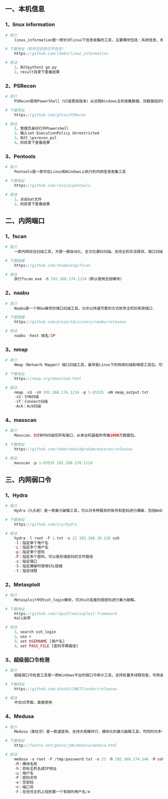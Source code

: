## 一、本机信息

### 1、linux information

```php
# 简介
	linux_information是一款针对linux下信息收集的工具，主要模块包括：系统信息、用户信息、服务信息、安全扫描、主机存活信息。
```

```php
# 下载地址（软件包目前已不存在）
	https://github.com/l3m0n/linux_information
```

```php
# 用法
	1、执行python2 go.py
	2、result目录下查看结果
```

### 2、PSRecon

```php
# 简介
	PSRecon使用PowerShell（V2或更高版本）从远程Windows主机收集数据，将数据组织到文件夹中，对所有提取的数据进行哈希处理，对PowerShell和各种系统属性进行哈希处理，并将数据发送给安全团队。数据可以推送到共享、通过电子邮件发送或在本地保留。
```

```php
# 下载地址
	https://github.com/gfoss/PSRecon
```

```php
# 用法
	1、管理员身份打开Powershell
	2、输入set-ExecutionPolicy Unrestricted
	3、执行.\psrecon.psl
	4、同目录下查看结果
```

### 3、Pentools

```php
# 简介
	Pentools是一款可在Linux和Windows上执行的内网信息收集工具
```

```php
# 下载地址
	https://github.com/rossja/pentools
```

```php
# 用法
	1、点击bat文件
	2、同目录下查看结果
```



## 二、内网端口

### 1、fscan

```php
# 简介
	一款内网综合扫描工具，方便一键自动化、全方位漏扫扫描。支持主机存活探测、端口扫描、常见服务爆破、ms17010、redis批量写公钥、计划任务反弹shell、读取win网卡信息、web指纹识别、web漏洞扫描、netbios探测、域控识别等。
```

```php
# 下载链接
	https://github.com/shadow1ng/fscan
```

```php
# 用法
	执行fscan.exe -h 192.168.174.1/24（默认使用全部模块）
```

### 2、naabu

```php
# 简介
	Naabu是一个用Go编写的端口扫描工具，允许以快速可靠的方式枚举主机的有效端口.
```

```php
# 下载链接
	https://github.com/projectdiscovery/naabu/releases
```

```php
# 用法
	naabu -host 域名/IP
```

### 3、nmap

```php
# 简介
	Nmap（Network Mapper）端口扫描工具，最早是Linux下的网络扫描和嗅探工具包。可精准识别操作系统、端口服务，但速度较慢。
```

```php
# 下载地址
	https://nmap.org/download.html
```

```php
# 用法
	nmap -sS -sV 192.168.174.1/24 -p 1-65535 -oN nmap_output.txt
	-sS：SYN扫描
	-sT：Connect扫描
	-Ack：Ack扫描
```

### 4、masscan

```php
# 简介
	Masscan，5分钟内扫描完所有端口，从单台机器每秒传输1000万数据包。
```

```php
# 下载地址
	https://github.com/robertdavidgraham/masscan/releases
```

```php
# 用法
	masscan -p 1-65535 192.168.174.1/24
```



## 三、内网弱口令

### 1、Hydra

```php
# 简介
	Hydra（九头蛇）是一款暴力破解工具，可以对多种服务的账号和密码进行爆破，包括Web登录、数据库、SSH、RDP、FTP等服务。
```

```php
# 下载地址
	https://github.com/ory/hydra
```

```php
# 用法
	hydra -l root -P 1.txt -s 22 192.168.18.120 ssh
	-l：指定单个用户名
	-L：指定多个用户名
	-p：指定单个密码
	-P：指定多个密码，可以是存储密码的文件路径
	-s：指定端口
	-S：指定爆破时使用SSL链接
	-t：指定线程
```

### 2、Metasploit

```php
# 简介
	Metasploit中的ssh_login模块，可对ssh连接的弱密码进行暴力破解。
```

```php
# 下载地址
	https://github.com/rapid7/metasploit-framework
	Kali自带
```

```php
# 用法
	1、search ssh_login
	2、use 0
	3、set USERNAME [用户名]
	4、set PASS_FILE [密码字典路径]
```

### 3、超级弱口令检测

```php
# 简介
	超级弱口令检查工具是一款Windows平台的弱口令审计工具，支持批量多线程检查，可快速发现弱密码、弱口令账号，密码支持和用户名结合进行检查，大大提高成功率，支持自定义服务端口和字典。
```

```php
# 下载地址
	https://github.com/shack2/SNETCracker/releases
```

```php
# 用法
	中文UI界面，直接使用
```

### 4、Medusa

```php
# 简介
	Medusa（美杜莎）是一款速度快、支持大规模并行、模块化的暴力破解工具，可同时对多个主机、用户或密码执行强力测试。
```

```php
# 下载地址
	http://foofus.net/goons/jmk/medusa/medusa.html
```

```php
# 用法
	medusa -u root -P /tmp/password.txt -n 22 -h 192.168.174.146 -M ssh -f -t 5
	-M：模块名称
	-h：目标主机名或IP地址
	-u：用户名
	-P：密码文件
	-e：空密码
	-n：端口号
	-F：在任何主机上找到第一个有效的用户名/m
```

